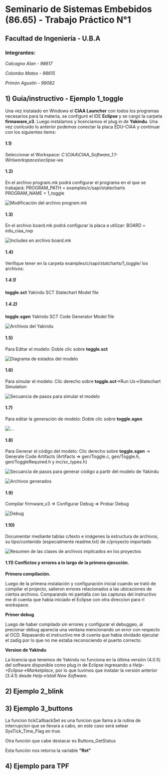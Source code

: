 
# **Seminario de Sistemas Embebidos (86.65) - Trabajo Práctico N°1**
## **Facultad de Ingeniería - U.B.A**

### **Integrantes:**

  *Calcagno Alan - 98617*

  *Colombo Mateo - 98615*

  *Primón Agustín - 99082*

## 1) Guía/instructivo - Ejemplo 1_toggle

Una vez instalado en Windows el **CIAA Launcher** con todos los programas necesarios para la materia, se configuró el IDE **Eclipse** y se cargó la carpeta **firmaware_v3**. Luego instalamos y licenciamos el plug in de **Yakindu**. Una vez conlcuido lo anterior podemos conectar la placa EDU-CIAA y continuar con los siguientes items:

#### 1.1) 
Seleccionar el Workspace: *C:\CIAA\CIAA_Software_1.1-Win\workspaces\eclipse-ws*

#### 1.2) 
En el archivo program.mk podrá configurar el programa en el que se trabajará: PROGRAM_PATH = examples/c/sapi/statecharts PROGRAM_NAME = 1_toggle

![Modificación del archivo program.mk](https://github.com/matecolombo/Robot-Jardinero/blob/6bf8ad108e5bf607c34b56a1e7538894aaca3426/TP1/Imagenes_TP1/Item%201/select_program.PNG)


#### 1.3)
En el archivo board.mk podrá configurar la placa a utilizar: BOARD = edu_ciaa_nxp

![Includes en archivo board.mk](https://github.com/matecolombo/Robot-Jardinero/blob/67263f8ae2f6c72e95644966950391462b45893e/TP1/Imagenes_TP1/Item%201/includes.PNG)

#### 1.4)
Verifique tener en la carpeta examples/c/sapi/statcharts/1_toggle/ los archivos:

##### 1.4.1) 
**toggle.sct** Yakindu SCT Statechart Model file
##### 1.4.2)
**toggle.sgen** Yakindu SCT Code Generator Model file

![Archivos del Yakindu](https://github.com/matecolombo/Robot-Jardinero/blob/67263f8ae2f6c72e95644966950391462b45893e/TP1/Imagenes_TP1/Item%201/1_Toggle.PNG)

#### 1.5)
Para Editar el modelo: Doble clic sobre **toggle.sct**

![Diagrama de estados del modelo](https://github.com/matecolombo/Robot-Jardinero/blob/67263f8ae2f6c72e95644966950391462b45893e/TP1/Imagenes_TP1/Item%201/modelo.PNG)

#### 1.6)
Para simular el modelo: Clic derecho sobre **toggle.sct**->Run Us->Statechart Simulation

![Secuancia de pasos para simular el modelo](https://github.com/matecolombo/Robot-Jardinero/blob/67263f8ae2f6c72e95644966950391462b45893e/TP1/Imagenes_TP1/Item%201/Simulacion.png)

#### 1.7)
Para editar la generación de modelo: Doble clic sobre **toggle.sgen**

![...](https://github.com/matecolombo/Robot-Jardinero/blob/67263f8ae2f6c72e95644966950391462b45893e/TP1/Imagenes_TP1/Item%201/generador.PNG)

#### 1.8)
Para Generar el código del modelo: Clic derecho sobre **toggle.sgen** -> Generate Code Artifacts (Artifacts => gen/Toggle.c, gen/Toggle.h, gen/ToggleRequired.h y inc/sc_types.h)

![Secuancia de pasos para generar código a partir del modelo de Yakindu](https://github.com/matecolombo/Robot-Jardinero/blob/57b0ff8d08d4ad0bed0c01417424829bffd83e38/TP1/Imagenes_TP1/Item%201/code_artifacts.png)

![Archivos generados](https://github.com/matecolombo/Robot-Jardinero/blob/57b0ff8d08d4ad0bed0c01417424829bffd83e38/TP1/Imagenes_TP1/Item%201/archivos_generados.PNG)

#### 1.9)
Compilar firmware_v3 => Configurar Debug => Probar Debug

![Debug]()

#### 1.10)
Documentar mediante tablas c/texto e imágenes la estructura de archivos, su tipo/contenido (especialmente readme.txt) de c/proyecto importado

![Resumen de las clases de archivos implicados en los proyectos](https://github.com/matecolombo/Robot-Jardinero/blob/57b0ff8d08d4ad0bed0c01417424829bffd83e38/TP1/Imagenes_TP1/Item%201/diagrama%20de%20archivos.drawio.png)

#### 1.11) Conflictos y errores a lo largo de la primera ejecución.

**Primera compilación.**

Luego de la primera instalación y configuración inicial cuando se trató de compilar el projecto, salieron errores relacionados a las ubicaciones de ciertos archivos. Comparando mi pantalla con las capturas del instructivo me di cuenta que habia iniciado el Eclipse con otra direccion para rl workspace.

**Primer debug**

Luego de haber compilado sin errores y configurar el debuggeo, al precionar debug aparecia una ventana mencionando un error con respecto al OCD. Repasando el instructivo me di cuenta que habia olvidado ejecutar el zadig por lo que no me estaba reconociendo el puerto correcto. 

**Version de Yakindu**

La licencia que tenemos de Yakindu no funciona en la última versión (4.0.5) del software disponible como plug in de Eclipse ingresando a *Help->Eclipse->Marketplace*, por lo que tuvimos que instalar la versión anterior (3.4.1) desde *Help->Istall New Software*.


## 2) Ejemplo 2_blink

## 3) Ejemplo 3_buttons

La funcion tickCallbackSet es una funcion que llama a la rutina de interrupcion que se llevara a cabo, en este caso será setear SysTick_Time_Flag en true.

Otra función que cabe destacar es Buttons_GetStatus

Esta función nos retorna la variable **"Ret"** 

## 4) Ejemplo para TPF




